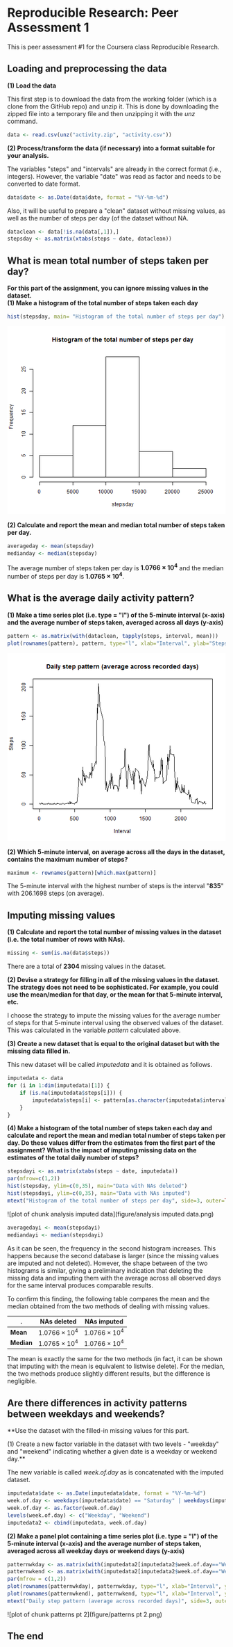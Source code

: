 # Reproducible Research: Peer Assessment 1

This is peer assessment #1 for the Coursera class Reproducible Research.


## Loading and preprocessing the data

**(1) Load the data**

This first step is to download the data from the working folder (which is a clone from the GitHub repo) and unzip it. This is done by downloading the zipped file into a temporary file and then unzipping it with the *unz* command.


```r
data <- read.csv(unz("activity.zip", "activity.csv"))
```

**(2) Process/transform the data (if necessary) into a format suitable for your analysis.**

The variables "steps" and "intervals" are already in the correct format (i.e., integers). However, the variable "date" was read as factor and needs to be converted to date format.


```r
data$date <- as.Date(data$date, format = "%Y-%m-%d")
```

Also, it will be useful to prepare a "clean" dataset without missing values, as well as the number of steps per day (of the dataset without NA.


```r
dataclean <- data[!is.na(data[,1]),]
stepsday <- as.matrix(xtabs(steps ~ date, dataclean))
```

## What is mean total number of steps taken per day?

**For this part of the assignment, you can ignore missing values in the dataset.  
(1) Make a histogram of the total number of steps taken each day**


```r
hist(stepsday, main= "Histogram of the total number of steps per day")
```

![plot of chunk histogram](figure/histogram.png) 

**(2) Calculate and report the mean and median total number of steps taken per day.**


```r
averageday <- mean(stepsday)
medianday <- median(stepsday)
```
The average number of steps taken per day is **1.0766 &times; 10<sup>4</sup>** and the median number of steps per day is **1.0765 &times; 10<sup>4</sup>**.

## What is the average daily activity pattern?

**(1) Make a time series plot (i.e. type = "l") of the 5-minute interval (x-axis) and the average number of steps taken, averaged across all days (y-axis)**


```r
pattern <- as.matrix(with(dataclean, tapply(steps, interval, mean)))
plot(rownames(pattern), pattern, type="l", xlab="Interval", ylab="Steps", main="Daily step pattern (average across recorded days)")
```

![plot of chunk patterns](figure/patterns.png) 

**(2) Which 5-minute interval, on average across all the days in the dataset, contains the maximum number of steps?**


```r
maximum <- rownames(pattern)[which.max(pattern)]
```

The 5-minute interval with the highest number of steps is the interval "**835**" with 206.1698 steps (on average).

## Imputing missing values

**(1) Calculate and report the total number of missing values in the dataset (i.e. the total number of rows with NAs).**


```r
missing <- sum(is.na(data$steps))
```

There are a total of **2304** missing values in the dataset.

**(2) Devise a strategy for filling in all of the missing values in the dataset. The strategy does not need to be sophisticated. For example, you could use the mean/median for that day, or the mean for that 5-minute interval, etc.**

I choose the strategy to impute the missing values for the average number of steps for that 5-minute interval using the observed values of the dataset. This was calculated in the variable *pattern* calculated above.

**(3) Create a new dataset that is equal to the original dataset but with the missing data filled in.**

This new dataset will be called *imputedata* and it is obtained as follows.


```r
imputedata <- data
for (i in 1:dim(imputedata)[1]) {
    if (is.na(imputedata$steps[i])) {
        imputedata$steps[i] <- pattern[as.character(imputedata$interval[i]), 1]
    }
}
```
**(4) Make a histogram of the total number of steps taken each day and calculate and report the mean and median total number of steps taken per day. Do these values differ from the estimates from the first part of the assignment? What is the impact of imputing missing data on the estimates of the total daily number of steps?**


```r
stepsdayi <- as.matrix(xtabs(steps ~ date, imputedata))
par(mfrow=c(1,2))
hist(stepsday, ylim=c(0,35), main="Data with NAs deleted")
hist(stepsdayi, ylim=c(0,35), main="Data with NAs imputed")
mtext("Histogram of the total number of steps per day", side=3, outer=TRUE, line=-1)
```

![plot of chunk analysis imputed data](figure/analysis imputed data.png) 

```r
averagedayi <- mean(stepsdayi)
mediandayi <- median(stepsdayi)
```

As it can be seen, the frequency in the second histogram increases. This happens because the second database is larger (since the missing values are imputed and not deleted). However, the shape between of the two histograms is similar, giving a preliminary indication that deleting the missing data and imputing them with the average across all observed days for the same interval produces comparable results.

To confirm this finding, the following table compares the mean and the median obtained from the two methods of dealing with missing values.

. | NAs deleted | NAs imputed
---|---|---
**Mean** |1.0766 &times; 10<sup>4</sup>      |  1.0766 &times; 10<sup>4</sup>
**Median**  |  1.0765 &times; 10<sup>4</sup>      | 1.0766 &times; 10<sup>4</sup>

The mean is exactly the same for the two methods (in fact, it can be shown that imputing with the mean is equivalent to listwise delete). For the median, the two methods produce slightly different results, but the difference is negligible.

## Are there differences in activity patterns between weekdays and weekends?

**Use the dataset with the filled-in missing values for this part.  

(1) Create a new factor variable in the dataset with two levels - "weekday" and "weekend" indicating whether a given date is a weekday or weekend day.**

The new variable is called *week.of.day* as is concatenated with the imputed dataset.


```r
imputedata$date <- as.Date(imputedata$date, format = "%Y-%m-%d")
week.of.day <- weekdays(imputedata$date) == "Saturday" | weekdays(imputedata$date) == "Sunday"
week.of.day <- as.factor(week.of.day)
levels(week.of.day) <- c("Weekday", "Weekend")
imputedata2 <- cbind(imputedata, week.of.day)
```

**(2) Make a panel plot containing a time series plot (i.e. type = "l") of the 5-minute interval (x-axis) and the average number of steps taken, averaged across all weekday days or weekend days (y-axis)**


```r
patternwkday <- as.matrix(with(imputedata2[imputedata2$week.of.day=="Weekday",], tapply(steps, interval, mean)))
patternwkend <- as.matrix(with(imputedata2[imputedata2$week.of.day=="Weekend",], tapply(steps, interval, mean)))
par(mfrow = c(1,2))
plot(rownames(patternwkday), patternwkday, type="l", xlab="Interval", ylab="Steps", main="Weekday", ylim=c(0,250))
plot(rownames(patternwkend), patternwkend, type="l", xlab="Interval", ylab="Steps", main="Weekend", ylim=c(0,250))
mtext("Daily step pattern (average across recorded days)", side=3, outer=TRUE, line=-1)
```

![plot of chunk patterns pt 2](figure/patterns pt 2.png) 

## The end
